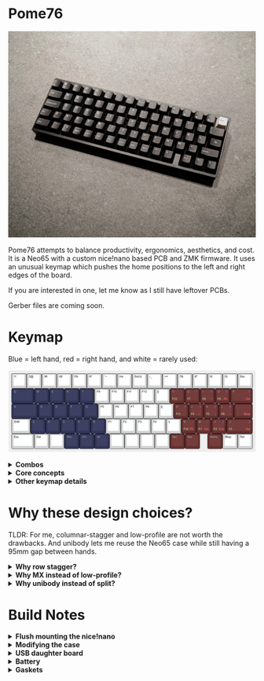 # Pome76

![Pome76](/images/pome76.jpg)

Pome76 attempts to balance productivity, ergonomics, aesthetics, and cost. It is a Neo65 with a custom nice!nano based PCB and ZMK firmware. It uses an unusual keymap which pushes the home positions to the left and right edges of the board.

If you are interested in one, let me know as I still have leftover PCBs.

Gerber files are coming soon.

# Keymap

Blue = left hand, red = right hand, and white = rarely used:

![Keymap](/images/keymap.png)

<details>
  <summary><b>Combos</b></summary>

1. `SD`, `XC`, or `KL` = Shift
1. `DF` = Numbers Layer (can be combined with `SD`, i.e. `SDF` = Shifted Numbers Layer)
1. `CV` = F-Keys Layer (can be combined with `XC`, i.e. `XCV` = Shifted F-Keys Layer)
1. `RG` = Tab
1. `FG` = Esc
1. `JK` = Quote
1. `,.` = Forward Slash
1. `NM` = Caps Lock
1. `HU` = Menu

</details>

<details>
  <summary><b>Core concepts</b></summary>

* Dividing roles allows access to weird key + modifier combinations (e.g. Ctrl + Shift + F5).
  * The left fingers control layer activation
  * The right fingers control the layered keys
  * The left thumb controls modifiers
* The two hands are pushed as far towards the left and right edges of the keyboard as possible. The keys in between are relatively unused.
* Using combos with tight timeouts (35ms) to control layers (and Shift) makes it possible to put them on the home row with basically zero accidental activations, even when rolling keys.
* Putting other combos on keys that are typically controlled by one finger (i.e. `RG` = Tab), or keys that are very infrequently typed in sequence (i.e. `,.` = Forward Slash) permits the use of a very loose timeouts (200ms).

</details>

<details>
  <summary><b>Other keymap details</b></summary>

There are a bunch of other details that help make for a more polished experience. If you are interested to learn more, please reach out. For example:

* Aggressively using positional hold-tap in combination with tap-unless-interrupted really helps prevent accidental home-row modifier activation.
* The `SD` Shift and `DF` Numbers Layer combos are actually not actually implemented as combos. They are implemented using layer-tap and macro functionality, which allows them to be combined into `SDF` = Shifted Numbers Layer. The same goes for `XC` Shift and `CV` F-Keys Layer.

</details>

# Why these design choices?

TLDR: For me, columnar-stagger and low-profile are not worth the drawbacks. And unibody lets me reuse the Neo65 case while still having a 95mm gap between hands.

<details>
  <summary><b>Why row stagger?</b></summary>

 I have used a Kyria (columnar-stagger) and a Kinesis Advantage (sculpted key-well) extensively in the past but found that for me, the main advantage of these keyboards is not due to the non-standard physical layout. For me at least, their big strengths are:

1. Improved comfort due to relocating the Shift and Ctrl keys away from the lower left corner, towards the center of the board (i.e. reduced ulnar deviation).
2. Improved accessibility of the navigation keys through the use of layers (arrows, home, end, page up/down).

These are features we can have in a row-stagger format.

I also noticed that using a columnar-stagger or sculpted key-well board makes it difficult for me to go back to a regular keyboard. Since I am sometimes forced to do this (while traveling for example), it is a meaningful drawback for me. On balance, migrating away from row-staggered layouts just isn't worth it for me. 

Note, I do not have RSI or carpal tunnel syndrome, which may be part of why I don't find columnar-stagger or sculpted key-wells worth it.

</details>

<details>
  <summary><b>Why MX instead of low-profile?</b></summary>

My previous daily driver for the last couple years has been the [Mercury (low-profile, 42 key, split)](https://github.com/jmding8/MercuryKeyboard) which is designed to be as low as practically possible. However it still isn't low enough and I still have to use a wrist rest.

Also, low-profile "Choc" switches are relatively quiet and also sound pretty bad overall. I think this subconsciously encourages me to type with more force: maybe I rely on the auditory feedback? In any case this can get tiring and frustrating. Since the MX ecosystem is so much more developed overall, it is a much better platform for sound tuning.

Finally, it is a LOT of fun to play around with different switches and keycaps, and there are way more options within the MX ecosystem.

</details>

<details>
  <summary><b>Why unibody instead of split?</b></summary>
  It's just a lot easier to get a premium feeling result by modifying an existing keyboard, than it is to design and manufacture a premium custom split. Plus, by getting creative with the keymap, I can still put a 5u / 95mm effective gap between my hands (see the position of the F and J keys). Unibody also basically doubles battery life.
</details>

# Build Notes

<details>
  <summary><b>Flush mounting the nice!nano</b></summary>

The nice!nano sits below the PCB, which means it must be soldered so that the pins to not poke through the PCB and hit the keyswitches above:

![Flush PCB top surface](/images/flushMount1.jpg)

I used Kapton tape on top of the PCB to keep solder from poking through to the top of the PCB:

![Kaptop tape mask](/images/flushMount2.jpg)

I put together the microcontroller assembly dry. Everything held itself in place just rigidly enough that I could tack the header pins down with solder, even without pushing the pins all the way through the PCB:

![Dry-assembled microcontroller](/images/flushMount3.jpg)

Once the header pins were soldered down, I pulled off the black plastic revealing the bare metal pins. This makes it much easier to remove the microcontroller by simply snipping the bare pins, if later needed for repair or debugging reasons:

![Stripped header pins](/images/flushMount4.jpg)

Finally, I soldered the nice!nano in place and snipped off the excess pin length.

![Soldered microcontroller](/images/flushMount5.jpg)

</details>

<details>
  <summary><b>Modifying the case</b></summary>

Using a hand drill, a 3mm bit, and a hand file, I cut out a portion of the Neo65 case:

![Case cutout](/images/case1.jpg)

When assembled, the nice!nano fits into this cutout nicely:

![Microcontroller in case](/images/case2.jpg)

</details>

<details>
  <summary><b>USB daughter board</b></summary>

I replaced the Neo65's stock daughter board with a female USB-C breakout board (the red PCB, from Aliexpress), held in place with a 3d printed bracket and the original screws:

![Female breakout board](/images/usb1.jpg)

The breakout board has capacitors connecting the CC1 and CC2 pins to GND. Without these capacitors, the keyboard doesn't work when connected via a USB-C to USB-C cable. Since these capacitors are on the top side of the breakout board PCB, I had to drill two divots to accommodate them. To prevent an accidental short against the raw aluminum, I taped the bottom of the breakout board with Kapton tape:

![Capacitor clearance](/images/usb2.jpg)

The female breakout board is soldered to a simple pass-through cable, which is just made up of four wires soldered pin-for-pin between the female breakout board's VCC, GND, Data+ and Data- pads, and their counterparts on a male USB-C breakout board (from Aliexpress):

![Passthrough cable](/images/usb3.jpg)

Finally, the male breakout board plugged in to the nice!nano:

![Passthrough plugged in](/images/usb4.jpg)

</details>

<details>
  <summary><b>Battery</b></summary>

The battery is a generic 3040102 (3mm x 40mm x 102mm, from Aliexpress) that fits very well into the battery cutout. The cutout is 4mm thick, and it is important that the battery is thinner than this to avoid a Note7-style fire. The battery is held in place with some more Kapton tape.

![Battery assembly](/images/battery1.jpg)

The battery's wires are soldered to the corresponding pads on the PCB.

![Battery solder pads](/images/battery2.jpg)

</details>

<details>
  <summary><b>Gaskets</b></summary>

The Neo65's PCB is held in place by rubber "gaskets". I trimmed the ones that were blocking the keyswitches.

![Modified gaskets](/images/gasket1.jpg)

</details>
